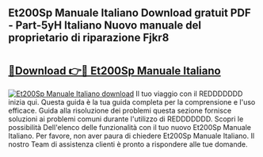 ## Et200Sp Manuale Italiano Download gratuit PDF - Part-5yH Italiano Nuovo manuale del proprietario di riparazione Fjkr8

# <h2><a href="http://dfb58z.blite.top/?on=Et200Sp+Manuale+Italiano">🔗Download 👉🔴 Et200Sp Manuale Italiano</a></h2>

[![Et200Sp Manuale Italiano download](https://i.imgur.com/lujVjoI.png)](http://dfb58z.blite.top/?on=Et200Sp+Manuale+Italiano)
Il tuo viaggio con il REDDDDDDD inizia qui. Questa guida è la tua guida completa per la comprensione e l'uso efficace. Guida alla risoluzione dei problemi questa sezione fornisce soluzioni ai problemi comuni durante l'utilizzo di REDDDDDDD. Scopri le possibilità Dell'elenco delle funzionalità con il tuo nuovo Et200Sp Manuale Italiano. Per favore, non aver paura di chiedere Et200Sp Manuale Italiano. Il nostro Team di assistenza clienti è pronto a rispondere alle tue domande.
